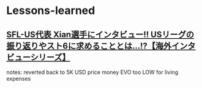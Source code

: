 # Lessons-learned

## [SFL-US代表 Xian選手にインタビュー‼ USリーグの振り返りやスト6に求めることとは…!?【海外インタビューシリーズ】](https://www.youtube.com/watch?v=AK8YSqzfX40)

notes: reverted back to 5K USD price money EVO too LOW for living expenses

